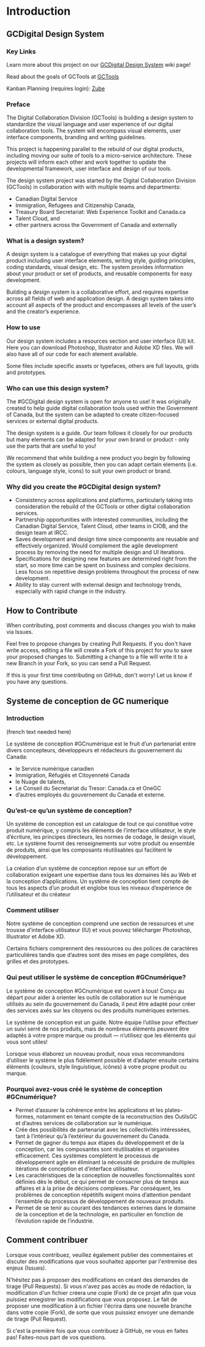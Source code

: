 # Introduction

## GCDigital Design System

### Key Links

Learn more about this project on our [GCDigital Design System](https://wiki.gccollab.ca/GCDigital_design_system) wiki page!

Read about the goals of GCTools at [GCTools](http://intranet.canada.ca/ict-oci/index-eng.asp)

Kanban Planning \(requires login\): [Zube](https://zube.io/tbs-sct/design-system/w/main-workspace/kanban%20)

### Preface

The Digital Collaboration Division \(GCTools\) is building a design system to standardize the visual language and user experience of our digital collaboration tools. The system will encompass visual elements, user interface components, branding and writing guidelines.

This project is happening parallel to the rebuild of our digital products, including moving our suite of tools to a micro-service architecture. These projects will inform each other and work together to update the developmental framework, user interface and design of our tools.

The design system project was started by the Digital Collaboration Division \(GCTools\) in collaboration with with multiple teams and departments:

* Canadian Digital Service
* Immigration, Refugees and Citizenship Canada, 
* Treasury Board Secretariat: Web Experience Toolkit and Canada.ca
* Talent Cloud, and
* other partners across the Government of Canada and externally

### What is a design system?

A design system is a catalogue of everything that makes up your digital product including user interface elements, writing style, guiding principles, coding standards, visual design, etc. The system provides information about your product or set of products, and reusable components for easy development.

Building a design system is a collaborative effort, and requires expertise across all fields of web and application design. A design system takes into account all aspects of the product and encompasses all levels of the user’s and the creator’s experience.

### How to use

Our design system includes a resources section and user interface \(UI\) kit. Here you can download Photoshop, Illustrator and Adobe XD files. We will also have all of our code for each element available.

Some files include specific assets or typefaces, others are full layouts, grids and prototypes.

### Who can use this design system?

The \#GCDigital design system is open for anyone to use! It was originally created to help guide digital collaboration tools used within the Government of Canada, but the system can be adapted to create citizen-focused services or external digital products.

The design system is a guide. Our team follows it closely for our products but many elements can be adapted for your own brand or product - only use the parts that are useful to you!

We recommend that while building a new product you begin by following the system as closely as possible, then you can adapt certain elements \(i.e. colours, language style, icons\) to suit your own product or brand.

### Why did you create the \#GCDigital design system?

* Consistency across applications and platforms, particularly taking into consideration the rebuild of the GCTools or other digital collaboration services. 
* Partnership opportunities with interested communities, including the Canadian Digital Service, Talent Cloud, other teams in CIOB, and the design team at IRCC. 
* Saves development and design time since components are reusable and effectively organized. Would complement the agile development process by removing the need for multiple design and UI iterations.  
* Specifications for designing new features are determined right from the start, so more time can be spent on business and complex decisions. Less focus on repetitive design problems throughout the process of new development. 
* Ability to stay current with external design and technology trends, especially with rapid change in the industry. 

## How to Contribute

When contributing, post comments and discuss changes you wish to make via Issues.

Feel free to propose changes by creating Pull Requests. If you don't have write access, editing a file will create a Fork of this project for you to save your proposed changes to. Submitting a change to a file will write it to a new Branch in your Fork, so you can send a Pull Request.

If this is your first time contributing on GitHub, don't worry! Let us know if you have any questions.

## Systeme de conception de GC numerique

### Introduction

\(french text needed here\)

Le système de conception \#GCnumérique est le fruit d’un partenariat entre divers concepteurs, développeurs et rédacteurs du gouvernement du Canada:

* le Service numérique canadien 
* Immigration, Réfugiés et Citoyenneté Canada 
* le Nuage de talents, 
* Le Conseil du Secretariat du Tresor: Canada.ca et OneGC
* d’autres employés du gouvernement du Canada et externe.

### Qu’est-ce qu’un système de conception?

Un système de conception est un catalogue de tout ce qui constitue votre produit numérique, y compris les éléments de l’interface utilisateur, le style d’écriture, les principes directeurs, les normes de codage, le design visuel, etc. Le système fournit des renseignements sur votre produit ou ensemble de produits, ainsi que les composants réutilisables qui facilitent le développement.

La création d’un système de conception repose sur un effort de collaboration exigeant une expertise dans tous les domaines liés au Web et la conception d’applications. Un système de conception tient compte de tous les aspects d’un produit et englobe tous les niveaux d’expérience de l’utilisateur et du créateur

### Comment utiliser

Notre système de conception comprend une section de ressources et une trousse d’interface utilisateur \(IU\) et vous pouvez télécharger Photoshop, Illustrator et Adobe XD.

Certains fichiers comprennent des ressources ou des polices de caractères particulières tandis que d’autres sont des mises en page complètes, des grilles et des prototypes.

### Qui peut utiliser le système de conception \#GCnumérique?

Le système de conception \#GCnumérique est ouvert à tous! Conçu au départ pour aider à orienter les outils de collaboration sur le numérique utilisés au sein du gouvernement du Canada, il peut être adapté pour créer des services axés sur les citoyens ou des produits numériques externes.

Le système de conception est un guide. Notre équipe l’utilise pour effectuer un suivi serré de nos produits, mais de nombreux éléments peuvent être adaptés à votre propre marque ou produit — n’utilisez que les éléments qui vous sont utiles!

Lorsque vous élaborez un nouveau produit, nous vous recommandons d’utiliser le système le plus fidèlement possible et d’adapter ensuite certains éléments \(couleurs, style linguistique, icônes\) à votre propre produit ou marque.

### Pourquoi avez-vous créé le système de conception \#GCnumérique?

* Permet d’assurer la cohérence entre les applications et les plates-formes, notamment en tenant compte de la reconstruction des OutilsGC et d’autres services de collaboration sur le numérique.
* Crée des possibilités de partenariat avec les collectivités intéressées, tant à l’intérieur qu’à l’extérieur du gouvernement du Canada.
* Permet de gagner du temps aux étapes du développement et de la conception, car les composantes sont réutilisables et organisées efficacement. Ces systèmes complètent le processus de développement agile en éliminant la nécessité de produire de multiples itérations de conception et d’interface utilisateur.
* Les caractéristiques de la conception de nouvelles fonctionnalités sont définies dès le début, ce qui permet de consacrer plus de temps aux affaires et à la prise de décisions complexes. Par conséquent, les problèmes de conception répétitifs exigent moins d’attention pendant l’ensemble du processus de développement de nouveaux produits.
* Permet de se tenir au courant des tendances externes dans le domaine de la conception et de la technologie, en particulier en fonction de l’évolution rapide de l’industrie.

## Comment contribuer

Lorsque vous contribuez, veuillez également publier des commentaires et discuter des modifications que vous souhaitez apporter par l'entremise des enjeux \(Issues\).

N'hésitez pas à proposer des modifications en créant des demandes de tirage \(Pull Requests\). Si vous n'avez pas accès au mode de rédaction, la modification d'un fichier créera une copie \(Fork\) de ce projet afin que vous puissiez enregistrer les modifications que vous proposez. Le fait de proposer une modification à un fichier l'écrira dans une nouvelle branche dans votre copie \(Fork\), de sorte que vous puissiez envoyer une demande de tirage \(Pull Request\).

Si c'est la première fois que vous contribuez à GitHub, ne vous en faites pas! Faites-nous part de vos questions.

